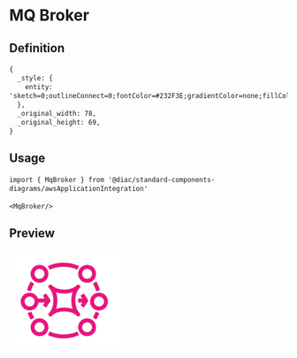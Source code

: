 # MQ Broker

## Definition

```
{
  _style: { 
    entity: 'sketch=0;outlineConnect=0;fontColor=#232F3E;gradientColor=none;fillColor=#E7157B;strokeColor=none;dashed=0;verticalLabelPosition=bottom;verticalAlign=top;align=center;html=1;fontSize=12;fontStyle=0;aspect=fixed;pointerEvents=1;shape=mxgraph.aws4.mq_broker;',
  },
  _original_width: 78,
  _original_height: 69,
}
```

## Usage

```
import { MqBroker } from '@diac/standard-components-diagrams/awsApplicationIntegration'

<MqBroker/>
```

## Preview

<img src="./mq-broker.png" width="200"/>
